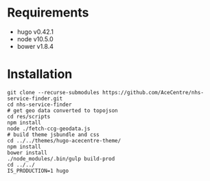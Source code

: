 # Requirements

* hugo v0.42.1
* node v10.5.0
* bower v1.8.4

# Installation

```
git clone --recurse-submodules https://github.com/AceCentre/nhs-service-finder.git
cd nhs-service-finder
# get geo data converted to topojson
cd res/scripts
npm install
node ./fetch-ccg-geodata.js
# build theme jsbundle and css
cd ../../themes/hugo-acecentre-theme/
npm install
bower install
./node_modules/.bin/gulp build-prod
cd ../../
IS_PRODUCTION=1 hugo
```
